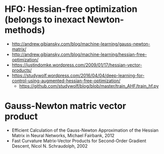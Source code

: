 # HFO: Hessian-free optimization (belongs to inexact Newton-methods)
* http://andrew.gibiansky.com/blog/machine-learning/gauss-newton-matrix/
* http://andrew.gibiansky.com/blog/machine-learning/hessian-free-optimization/
* https://justindomke.wordpress.com/2009/01/17/hessian-vector-products/
* https://studywolf.wordpress.com/2016/04/04/deep-learning-for-control-using-augmented-hessian-free-optimization/
  * https://github.com/studywolf/blog/blob/master/train_AHF/train_hf.py

# Gauss-Newton matric vector product
* Efficient Calculation of the Gauss-Newton Approximation of the Hessian Matrix in Neural Networks, Michael Fairbank, 2012
* Fast Curvature Matrix-Vector Products for Second-Order Gradient Descent, Nicol N. Schraudolph, 2002

